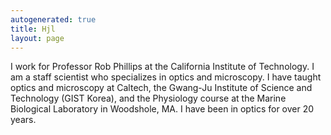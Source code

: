 ```yaml
---
autogenerated: true
title: Hjl
layout: page
---
```


I work for Professor Rob Phillips at the California Institute of
Technology. I am a staff scientist who specializes in optics and
microscopy. I have taught optics and microscopy at Caltech, the Gwang-Ju
Institute of Science and Technology (GIST Korea), and the Physiology
course at the Marine Biological Laboratory in Woodshole, MA. I have been
in optics for over 20 years.

